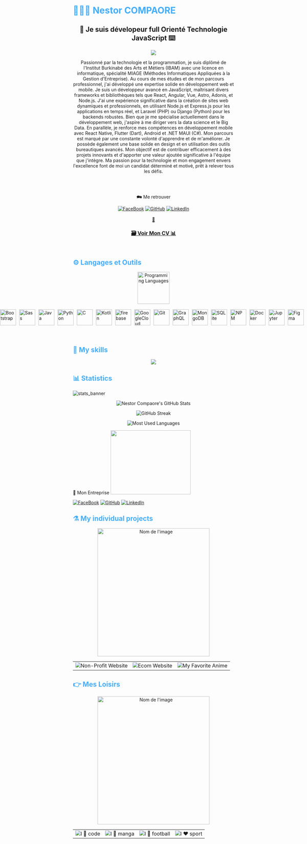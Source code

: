 <h1 style="color: #44AEFB;"> 👨🏻‍💻 Nestor COMPAORE </h1>
            <h2 align="center">🔖 Je suis dévelopeur full Orienté Technologie JavaScript ⌨️</h2>
<p align="center">
  <img src="https://github.com/etan-nestor/etan-nestor/assets/122178853/86b4fad1-4833-4310-8e5f-64b64fd1cae3.png">
</p>


   
<p align:"center" style="text-align: justify; margin: 0 50px; font-size: 20px;" >
    <p align="center">
Passionné par la technologie et la programmation, je suis diplômé de l'Institut Burkinabé
des Arts et Métiers (IBAM) avec une licence en informatique, spécialité MIAGE
(Méthodes Informatiques Appliquées à la Gestion d'Entreprise). Au cours de mes études et
de mon parcours professionnel, j'ai développé une expertise solide en développement web
et mobile.
Je suis un développeur avancé en JavaScript, maîtrisant divers frameworks et bibliothèques
tels que React, Angular, Vue, Astro, Adonis, et Node.js. J'ai une expérience significative
dans la création de sites web dynamiques et professionnels, en utilisant Node.js et
Express.js pour les applications en temps réel, et Laravel (PHP) ou Django (Python) pour
les backends robustes.
Bien que je me spécialise actuellement dans le développement web, j'aspire à me diriger
vers la data science et le Big Data. En parallèle, je renforce mes compétences en
développement mobile avec React Native, Flutter (Dart), Android et .NET MAUI (C#).
Mon parcours est marqué par une constante volonté d'apprendre et de m'améliorer. Je
possède également une base solide en design et en utilisation des outils bureautiques
avancés. Mon objectif est de contribuer efficacement à des projets innovants et d'apporter
une valeur ajoutée significative à l'équipe que j'intègre. Ma passion pour la technologie et
mon engagement envers l'excellence font de moi un candidat déterminé et motivé, prêt à
relever tous les défis.
    </p>
<br>
<br>
<div align="center">
    
🗪 Me retrouver

[![FaceBook](https://img.shields.io/badge/-Facebook-000?&logo=FaceBook&logoColor=22f)](https://www.facebook.com/EtanNestoria)
[![GitHub](https://img.shields.io/badge/-GitHub-000?&logo=GitHub&logoColor=FFF)](https://github.com/etan-nestor)
[![LinkedIn](https://img.shields.io/badge/-LinkedIn-000?&logo=LinkedIn&logoColor=0A66C2)](linkedin.com/in/nestor-compaore-🏅-5a9200247)
<br>    
[📧](mailto:nestor@opennumerique.com) 

</div>
</p>    
<h3 align="center">
     <a href="https://github.com/etan-nestor/etan-nestor/files/15483209/Nestor_COMPAORE_Fr.pdf" font-size: 20px;> 🗃 Voir Mon CV 📊
     </a>
</h3>
<br>
<!-- Languages and Tools -->

<h2 style="color: #44AEFB">⚙ Langages et Outils </h2>
<div align="center" style="display:block;">
    <img width="100px" alt="Programming Languages" src="https://user-images.githubusercontent.com/78341798/194531121-47b0119a-ce00-439d-b586-125f86acb098.png"/> 
</div>
<br>   
<div style="display:flex; justify-content:center;">
  <a href="https://developer.mozilla.org/en-US/docs/Web/JavaScript" target="_blank" rel="noreferrer">
      <img  alt="JavaScript" height="50px" style="padding-right:10px;" src="https://cdn.jsdelivr.net/gh/devicons/devicon/icons/javascript/javascript-plain.svg"/>
  </a>
  <a href="https://www.typescriptlang.org/" target="_blank" rel="noreferrer">
      <img  alt="TypeScript" height="50px" style="padding-right:10px; ;" src="https://cdn.jsdelivr.net/gh/devicons/devicon/icons/typescript/typescript-plain.svg"/>
  </a>
  <a href="https://reactjs.org/" target="_blank" rel="noreferrer">
      <img  alt="ReactJS" height="50px" style="padding-right:10px;" src="https://cdn.jsdelivr.net/gh/devicons/devicon/icons/react/react-original.svg" />
  </a>
  <a href="https://nodejs.org/en/" target="_blank" rel="noreferrer">
      <img  alt="NodeJS" height="50px" style="padding-right:10px;" src="https://cdn.jsdelivr.net/gh/devicons/devicon/icons/nodejs/nodejs-original.svg"/>
  </a>
  <a href="https://developer.mozilla.org/en-US/docs/Web/HTML" target="_blank" rel="noreferrer">
      <img  alt="HTML" height="50px" style="padding-right:10px;" src="https://cdn.jsdelivr.net/gh/devicons/devicon/icons/html5/html5-original.svg"/>
  </a>
  <a href="https://developer.mozilla.org/en-US/docs/Web/CSS" target="_blank" rel="noreferrer">
      <img  alt="CSS" height="50px" style="padding-right:10px;" src="https://cdn.jsdelivr.net/gh/devicons/devicon/icons/css3/css3-original.svg"/>
  </a>
  <a href="https://getbootstrap.com/" target="_blank" rel="noreferrer">
      <img  alt="Bootstrap" height="50px" style="padding-right:10px;" src="https://cdn.jsdelivr.net/gh/devicons/devicon/icons/bootstrap/bootstrap-original.svg"/>
  </a>
  <a href="https://sass-lang.com/" target="_blank" rel="noreferrer">
      <img  alt="Sass" height="50px" style="padding-right:10px;" src="https://cdn.jsdelivr.net/gh/devicons/devicon/icons/sass/sass-original.svg"/>
  </a>
  <a href="https://www.java.com/en/" target="_blank" rel="noreferrer">
      <img  alt="Java" height="50px" style="padding-right:10px;" src="https://cdn.jsdelivr.net/gh/devicons/devicon/icons/java/java-original.svg"/>
  </a>    
  <a href="https://www.python.org/" target="_blank" rel="noreferrer">
      <img  alt="Python" height="50px" style="padding-right:10px;" src="https://cdn.jsdelivr.net/gh/devicons/devicon/icons/python/python-original.svg"/>
  </a>
  <a href="https://www.cprogramming.com/" target="_blank" rel="noreferrer">
      <img  alt="C" height="50px" style="padding-right:10px;" src="https://cdn.jsdelivr.net/gh/devicons/devicon/icons/c/c-original.svg"/>
  </a>
  <a href="https://kotlinlang.org/" target="_blank" rel="noreferrer">
      <img  alt="Kotlin" height="50px" style="padding-right:10px;" src="https://cdn.jsdelivr.net/gh/devicons/devicon/icons/kotlin/kotlin-original.svg"/>
  </a>
  <a href="https://firebase.google.com/" target="_blank" rel="noreferrer">
      <img  alt="firebase" height="50px" style="padding-right:10px;" src="https://cdn.jsdelivr.net/gh/devicons/devicon/icons/firebase/firebase-plain.svg"/>
  </a>
  <a href="https://cloud.google.com/" target="_blank" rel="noreferrer">
      <img  alt="GoogleCloud" height="50px" style="padding-right:10px;" src="https://cdn.jsdelivr.net/gh/devicons/devicon/icons/django/django-plain.svg"/> 
  </a>
  <a href="https://git-scm.com/" target="_blank" rel="noreferrer">
      <img  alt="Git" height="50px" style="padding-right:10px;" src="https://cdn.jsdelivr.net/gh/devicons/devicon/icons/git/git-original.svg"/>
  </a>
  <a href="https://www.graphql.com/" target="_blank" rel="noreferrer">
      <img  alt="GraphQL" height="50px" style="padding-right:10px;" src="https://cdn.jsdelivr.net/gh/devicons/devicon/icons/flutter/flutter-original.svg"/>
  </a>
  <a href="https://www.mongodb.com/" target="_blank" rel="noreferrer">
      <img  alt="MongoDB" height="50px" style="padding-right:10px;" src="https://cdn.jsdelivr.net/gh/devicons/devicon/icons/mongodb/mongodb-original.svg"/>
  </a>
  <a href="https://www.sqlite.org/index.html" target="_blank" rel="noreferrer">
      <img  alt="SQLite" height="50px" style="padding-right:10px;" src="https://cdn.jsdelivr.net/gh/devicons/devicon/icons/sqlite/sqlite-original.svg"/>
  </a>
  <a href="https://www.npmjs.com/" target="_blank" rel="noreferrer">
      <img  alt="NPM" height="50px" style="padding-right:10px;" src="https://cdn.jsdelivr.net/gh/devicons/devicon/icons/npm/npm-original-wordmark.svg"/>
  </a>
  <a href="https://www.docker.com/" target="_blank" rel="noreferrer">
      <img  alt="Docker" height="50px" style="padding-right:10px;" src="https://cdn.jsdelivr.net/gh/devicons/devicon/icons/express/express-original.svg"/>
  </a>
  <a href="http://jupyter.org/" target="_blank" rel="noreferrer">
      <img  alt="Jupyter" height="50px" style="padding-right:10px;"src="https://cdn.jsdelivr.net/gh/devicons/devicon/icons/ionic/ionic-original.svg"/>
  </a>
  <a href="https://www.figma.com/" target="_blank" rel="noreferrer">
      <img  alt="Figma" height="50px" style="padding-right:10px;" src="https://cdn.jsdelivr.net/gh/devicons/devicon/icons/figma/figma-original.svg"/> 
  </a>
  <a href="https://www.canva.com/" target="_blank" rel="noreferrer">
      <img  alt="Canva" height="50px" style="padding-right:10px;" src="https://cdn.jsdelivr.net/gh/devicons/devicon/icons/canva/canva-original.svg"/> 
  </a>
  <a href="https://www.adobe.com/" target="_blank" rel="noreferrer">
      <img alt="photoshop" height="50px" style="padding-right:10px;" src="https://cdn.jsdelivr.net/gh/devicons/devicon/icons/photoshop/photoshop-plain.svg" />
  </a>
  <a href="https://www.adobe.com/" target="_blank" rel="noreferrer">
      <img alt="photoshop" height="50px" style="padding-right:10px;" src="https://cdn.jsdelivr.net/gh/devicons/devicon/icons/angularjs/angularjs-original.svg" />
  </a>
  <a href="https://www.adobe.com/" target="_blank" rel="noreferrer">
      <img alt="photoshop" height="50px" style="padding-right:10px;" src="https://cdn.jsdelivr.net/gh/devicons/devicon/icons/mysql/mysql-original-wordmark.svg" />
  </a>
  <a href="https://www.adobe.com/" target="_blank" rel="noreferrer">
      <img alt="photoshop" height="50px" style="padding-right:10px;" src="https://cdn.jsdelivr.net/gh/devicons/devicon/icons/illustrator/illustrator-line.svg" />
  </a>
  <a href="https://www.adobe.com/" target="_blank" rel="noreferrer">
      <img alt="photoshop" height="50px" style="padding-right:10px;" src="https://cdn.jsdelivr.net/gh/devicons/devicon/icons/vuejs/vuejs-original.svg" />
  </a>
</div>
</div>
<br>
<br>
<h2 style="color: #44AEFB">🌠 My skills </h2>
<p align="center">
  <img src="https://user-images.githubusercontent.com/122178853/226075820-f5a132a5-b0c6-47fb-b151-c4f78fc5f372.gif">
</p>

<!-- Statistics -->

<h2 style="color: #44AEFB">📊 Statistics</h2>

![stats_banner](https://user-images.githubusercontent.com/78341798/194534778-d662496c-ae00-4e8d-ae9b-b90912054e7f.gif)

<div class="stats" align="center">

![Nestor Compaore's GitHub Stats](https://github-readme-stats.vercel.app/api?username=etan-nestor&hide=stars&count_private=true&show_icons=true&theme=algolia&border_radius=20)

![GitHub Streak](https://streak-stats.demolab.com?user=etan-nestor&count_private=true&theme=algolia&border_radius=20)

<!-- compact programming languages layout -->
![Most Used Languages](https://github-readme-stats.vercel.app/api/top-langs/?username=etan-nestor&layout=compact&show_icons=true&theme=algolia&border_radius=20)
</div>
<!--  End Stats Cards -->

<div align="center>
            
<h2 style="color: #44AEFB">🧰 Mon Entreprise </h2>

   <img src="https://github.com/etan-nestor/etan-nestor/assets/122178853/b271b327-c923-4766-beda-4683c1654294.gif" width="250" height="200">
  

   [![FaceBook](https://img.shields.io/badge/-Facebook-000?&logo=FaceBook&logoColor=22f)](https://www.facebook.com/profile.php?id=100084069582721)
   [![GitHub](https://img.shields.io/badge/-GitHub-000?&logo=GitHub&logoColor=FFF)](https://github.com/organizations/Avandced-Digital-Solutions)
   [![LinkedIn](https://img.shields.io/badge/-LinkedIn-000?&logo=LinkedIn&logoColor=0A66C2)](https://www.linkedin.com/company/open-numerc)

</div>

<h2 style="color: #44AEFB">⚗️ My individual projects </h2>
   <p align="center">
       <img src="https://github.com/etan-nestor/etan-nestor/assets/122178853/2f5c254d-c336-4a84-b0d2-e9e3c6908645.jpg" alt="Nom de l'image" width="350" height="400">
  </p>

   <table>
         <tr>
                <td><img src="https://github.com/etan-nestor/etan-nestor/assets/122178853/a9069b1c-9c17-4907-8209-7342cf20f243.png" />Non-Profit Website</td>
                <td><img src="https://github.com/etan-nestor/etan-nestor/assets/122178853/7ffa1d44-a617-4abd-a5c9-ea242dc426df.png"/>Ecom Website</td>
                <td><img src="https://github.com/etan-nestor/etan-nestor/assets/122178853/b95d16b1-302e-4127-849a-14f87383edc7.gif" />My Favorite Anime</td>
          </tr>
</table>

<h2 style="color: #44AEFB">👉 Mes Loisirs </h2>
    <p align="center">
       <img src="https://github.com/etan-nestor/etan-nestor/assets/122178853/0a102f40-d760-4977-a3dd-65c31a4c3387.jpg" alt="Nom de l'image" width="350" height="400">
    </p>
   <table>
         <tr align="center">
                <td align="center"><img src="https://user-images.githubusercontent.com/122178853/226083875-c7d744d4-d90b-4716-89f7-c549d8b6fe7a.gif" />I 🧡 code</td>
                <td align="center"><img src="https://user-images.githubusercontent.com/122178853/226084348-b7467465-3a1e-4f32-85c3-d4a17fe0afc6.gif" />I 💙 manga</td>
                <td align="center"><img src="https://user-images.githubusercontent.com/122178853/226084202-a145aee3-35a2-4fbb-b9ec-9f55236d76b2.gif" />I 💚 football</td>
                <td align="center"><img src="https://user-images.githubusercontent.com/122178853/226084099-fb73ae80-4d40-4fda-a7f2-e10ba36eea99.gif" />I ❤️ sport</td>
          </tr>
</table>

<!-- End Footer -->
